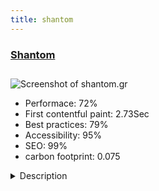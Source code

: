 ```yaml
---
title: shantom
---
```


<div style="height: 3rem">
  <a href="https://www.shantom.gr/"><h3>Shantom</h3></a>
</div>
<img loading="lazy" src="/images/thumbs/shantom.gr.jpg" alt="Screenshot of shantom.gr" />
<ul>
  <li>Performace: 72%</li>
  <li>
    First contentful paint:
    2.73Sec
  </li>
  <li>Best practices: 79%</li>
  <li>Accessibility: 95%</li>
  <li>SEO: 99%</li>
  <li>carbon footprint: 0.075</li>
</ul>
<details>
  <summary>Description</summary>
  <p>Shantom House of Culture & Arts is a non-profit organization located in Chalandri, Greece. The Shantom campus offers weekly Yoga, Martial Arts, Pilates and Dance classes, as well as organizing seminars and retreats.

The website was built to promote the organization itself and offered services.The shantom.gr website was developed with Joomla 3.9 and Helix Framework, also utilizing SP Page Builder to offer the website owner more control over certain elements. The look & feel were designed around Shantom's identity and values.

Since SEO was addressed from the earliest stages of the project, Joomla made for an excellent choice of CMS with its core offering everything one needs to get started with on-page SEO right away.

The website is also bilingual, utilizing the Joomla core's functionality for supporting content in multiple languages.</p>
</details>


